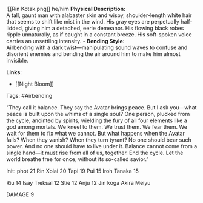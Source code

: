 ![[Rin Kotak.png]]
he/him
**Physical Description:**  
        A tall, gaunt man with alabaster skin and wispy, shoulder-length white hair that seems to shift like mist in the wind. His gray eyes are perpetually half-lidded, giving him a detached, eerie demeanor. His flowing black robes ripple unnaturally, as if caught in a constant breeze. His soft-spoken voice carries an unsettling intensity.
    - **Bending Style:**  
        Airbending with a dark twist—manipulating sound waves to confuse and disorient enemies and bending the air around him to make him almost invisible.



**Links**:
- [[Night Bloom]]

Tags:
#Airbending

“They call it balance. They say the Avatar brings peace. But I ask you—what peace is built upon the whims of a single soul? One person, plucked from the cycle, anointed by spirits, wielding the fury of all four elements like a god among mortals. We kneel to them. We trust them. We fear them. We wait for them to fix what we cannot. But what happens when the Avatar fails? When they vanish? When they turn tyrant? No one should bear such power. And no one should have to live under it. Balance cannot come from a single hand—it must rise from all of us, together. End the cycle. Let the world breathe free for once, without its so-called savior.”



Init:
phot 21 
Rin Xolai 20 
Tapi 19
Pui 15
Iroh Tanaka 15

Riu 14
Isay Treksal 12
Stie 12
Anju 12
Jin koga
Akira Meiyu


DAMAGE
9

